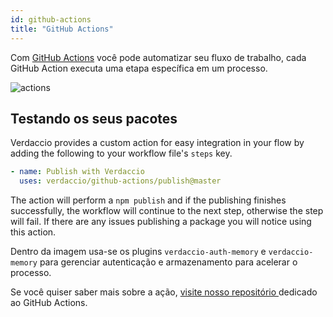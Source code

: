 ```yaml
---
id: github-actions
title: "GitHub Actions"
---
```


Com [GitHub Actions](https://github.com/features/actions) você pode automatizar seu fluxo de trabalho, cada GitHub Action executa uma etapa específica em um processo.

![actions](/img/github-actions.png)

## Testando os seus pacotes

Verdaccio provides a custom action for easy integration in your flow by adding the following to your workflow file's `steps` key.

```yaml
- name: Publish with Verdaccio
  uses: verdaccio/github-actions/publish@master
```

The action will perform a `npm publish` and if the publishing finishes successfully, the workflow will continue to the next step, otherwise the step will fail. If there are any issues publishing a package you will notice using this action.

Dentro da imagem usa-se os plugins `verdaccio-auth-memory` e `verdaccio-memory` para gerenciar autenticação e armazenamento para acelerar o processo.

Se você quiser saber mais sobre a ação, [visite nosso repositório ](https://github.com/verdaccio/github-actions) dedicado ao GitHub Actions.
